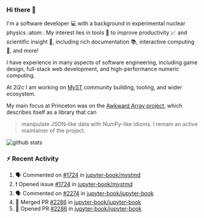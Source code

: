 ### Hi there 👋 

I'm a software developer 💻 with a background in experimental nuclear physics :atom:. My interest lies in tools :wrench: to improve productivity :chart_with_upwards_trend: and scientific insight :telescope:, including rich documentation 📚, interactive computing 🧮, and more! 

I have experience in many aspects of software engineering, including game design, full-stack web development, and high-performance numeric computing. 

At 2i2c I am working on [MyST](https://github.com/jupyter-book/mystmd) community building, tooling, and wider ecosystem. 

My main focus at Princeton was on the [Awkward Array project](awkward-array.org/), which describes itself as a library that can 
> manipulate JSON-like data with NumPy-like idioms. I remain an active maintainer of the project. 

![github stats](https://github-readme-stats.vercel.app/api?username=agoose77&show_icons=true&hide_rank=true&hide_title=true&bg_color=30,e76445,904e95&text_color=efe3ec&icon_color=efe3ec)
<!--
**agoose77/agoose77** is a ✨ _special_ ✨ repository because its `README.md` (this file) appears on your GitHub profile.

Here are some ideas to get you started:

- 🔭 I’m currently working on ...
- 🌱 I’m currently learning ...
- 👯 I’m looking to collaborate on ...
- 🤔 I’m looking for help with ...
- 💬 Ask me about ...
- 📫 How to reach me: ...
- 😄 Pronouns: ...
- ⚡ Fun fact: ...
-->

### :zap: Recent Activity

<!--START_SECTION:activity-->
1. 🗣 Commented on [#1724](https://github.com/jupyter-book/mystmd/issues/1724#issuecomment-2573393393) in [jupyter-book/mystmd](https://github.com/jupyter-book/mystmd)
2. ❗ Opened issue [#1724](https://github.com/jupyter-book/mystmd/issues/1724) in [jupyter-book/mystmd](https://github.com/jupyter-book/mystmd)
3. 🗣 Commented on [#2274](https://github.com/jupyter-book/jupyter-book/issues/2274#issuecomment-2573126633) in [jupyter-book/jupyter-book](https://github.com/jupyter-book/jupyter-book)
4. 🎉 Merged PR [#2286](https://github.com/jupyter-book/jupyter-book/pull/2286) in [jupyter-book/jupyter-book](https://github.com/jupyter-book/jupyter-book)
5. 💪 Opened PR [#2286](https://github.com/jupyter-book/jupyter-book/pull/2286) in [jupyter-book/jupyter-book](https://github.com/jupyter-book/jupyter-book)
<!--END_SECTION:activity-->
